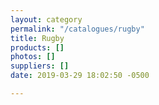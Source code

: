 ```yaml
---
layout: category
permalink: "/catalogues/rugby"
title: Rugby
products: []
photos: []
suppliers: []
date: 2019-03-29 18:02:50 -0500

---
```

